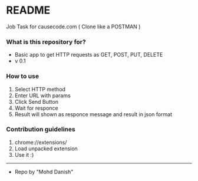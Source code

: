 # README #

Job Task for causecode.com ( Clone like a POSTMAN )

### What is this repository for? ###

* Basic app to get HTTP requests as GET, POST, PUT, DELETE
* v 0.1

### How to use ###

1. Select HTTP method
2. Enter URL with params
3. Click Send Button
4. Wait for responce
5. Result will shown as responce message and result in json format


### Contribution guidelines ###
1. chrome://extensions/
2. Load unpacked extension
3. Use it :)

-----------------------

* Repo by "Mohd Danish"